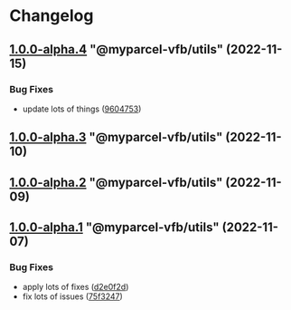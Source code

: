 # Changelog

<!-- MONODEPLOY:BELOW -->

## [1.0.0-alpha.4](https://github/myparcelnl/vue-form-builder/compare/@myparcel-vfb/utils@1.0.0-alpha.3...@myparcel-vfb/utils@1.0.0-alpha.4) "@myparcel-vfb/utils" (2022-11-15)


### Bug Fixes

* update lots of things ([9604753](https://github/myparcelnl/vue-form-builder/commit/960475357653bc8aaae8f9d1cfd9d2cdba6f2f8b))




## [1.0.0-alpha.3](https://github/myparcelnl/vue-form-builder/compare/@myparcel-vfb/utils@1.0.0-alpha.2...@myparcel-vfb/utils@1.0.0-alpha.3) "@myparcel-vfb/utils" (2022-11-10)




## [1.0.0-alpha.2](https://github/myparcelnl/vue-form-builder/compare/@myparcel-vfb/utils@1.0.0-alpha.1...@myparcel-vfb/utils@1.0.0-alpha.2) "@myparcel-vfb/utils" (2022-11-09)




## [1.0.0-alpha.1](https://github/myparcelnl/vue-form-builder/compare/@myparcel-vfb/utils@1.0.0-alpha.0...@myparcel-vfb/utils@1.0.0-alpha.1) "@myparcel-vfb/utils" (2022-11-07)


### Bug Fixes

* apply lots of fixes ([d2e0f2d](https://github/myparcelnl/vue-form-builder/commit/d2e0f2d195b354b0ba4a58a20e0f5536d4e28746))
* fix lots of issues ([75f3247](https://github/myparcelnl/vue-form-builder/commit/75f32478a10ae584af9edeaa1aae986befb524e7))


